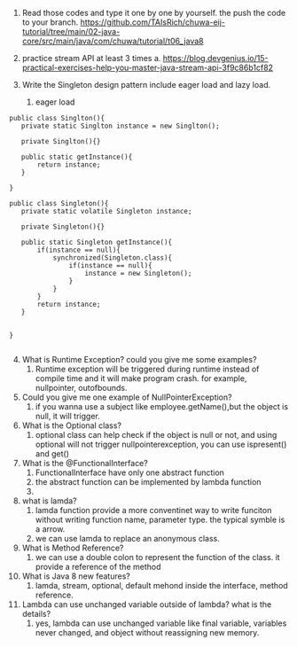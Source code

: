 1. Read those codes and type it one by one by yourself. the push the code to your branch.
https://github.com/TAIsRich/chuwa-eij-tutorial/tree/main/02-java-core/src/main/java/com/chuwa/tutorial/t06_java8

2. practice stream API at least 3 times
a. https://blog.devgenius.io/15-practical-exercises-help-you-master-java-stream-api-3f9c86b1cf82

3. Write the Singleton design pattern include eager load and lazy load.
   1. eager load
 ```
 public class Singlton(){
    private static Singlton instance = new Singlton();

    private Singlton(){}

    public static getInstance(){
        return instance;
    }

 }

 public class Singleton(){
    private static volatile Singleton instance;

    private Singleton(){}

    public static Singleton getInstance(){
        if(instance == null){
            synchronized(Singleton.class){
                if(instance == null){
                    instance = new Singleton();
                }
            }
        }
        return instance;
    }


 }


 ```
4. What is Runtime Exception? could you give me some examples?
   1. Runtime exception will be triggered during runtime instead of compile time and it will make program crash. for example, nullpointer, outofbounds.
5. Could you give me one example of NullPointerException?
   1. if you wanna use a subject like employee.getName(),but the object is null, it will trigger.
6. What is the Optional class?
   1. optional class can help check if the object is null or not, and using optional will not trigger nullpointerexception, you can use ispresent() and get()
7. What is the @FunctionalInterface?
   1. FunctionalInterface have only one abstract function
   2. the abstract function can be implemented by lambda function
   3. 
8. what is lamda?
   1. lamda function provide a more conventinet way to write funciton without writing function name, parameter type. the typical symble is a arrow.
   2. we can use lamda to replace an anonymous class.
9.  What is Method Reference?
    1.  we can use a double colon to represent the function of the class. it provide a reference of the method
10. What is Java 8 new features?
    1.  lamda, stream, optional, default mehond inside the interface, method reference.
11. Lambda can use unchanged variable outside of lambda? what is the details?
    1.  yes, lambda can use unchanged variable like final variable, variables never changed, and object without reassigning new memory.